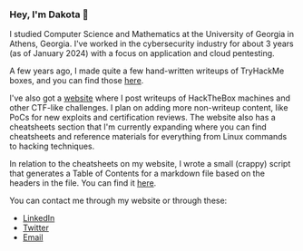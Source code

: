 ### Hey, I'm Dakota 👋

I studied Computer Science and Mathematics at the University of Georgia in Athens, Georgia. I've worked in the cybersecurity industry for about 3 years (as of January 2024) with a focus on application and cloud pentesting.

A few years ago, I made quite a few hand-written writeups of TryHackMe boxes, and you can find those [here](https://github.com/sdvickers98/TryHackMe-Writeups/blob/main/README.md).

I've also got a [website](https://bufoverflow.com) where I post writeups of HackTheBox machines and other CTF-like challenges. I plan on adding more non-writeup content, like PoCs for new exploits and certification reviews. The website also has a cheatsheets section that I'm currently expanding where you can find cheatsheets and reference materials for everything from Linux commands to hacking techniques.

In relation to the cheatsheets on my website, I wrote a small (crappy) script that generates a Table of Contents for a markdown file based on the headers in the file. You can find it [here](https://github.com/sdvickers98/markdown-toc).

You can contact me through my website or through these:
* [LinkedIn](https://www.linkedin.com/in/dakota-vickers-90748a190/)
* [Twitter](https://twitter.com/buf0v3rfl0w)
* [Email](samueldakotavickers@gmail.com)

<!--
**sdvickers98/sdvickers98** is a ✨ _special_ ✨ repository because its `README.md` (this file) appears on your GitHub profile.

I use [pwntools](https://github.com/Gallopsled/pwntools) a lot for CTFs and wargames, and I'm working on a [series of tutorials](https://github.com/sdvickers98/pwntools_Tutorials/blob/master/README.md) that cover how to accomplish various attacks and techniques using this powerful Python framework.

Here are some ideas to get you started:

- 🔭 I’m currently working on ...
- 🌱 I’m currently learning ...
- 👯 I’m looking to collaborate on ...
- 🤔 I’m looking for help with ...
- 💬 Ask me about ...
- 📫 How to reach me: ...
- 😄 Pronouns: ...
- ⚡ Fun fact: ...
-->
